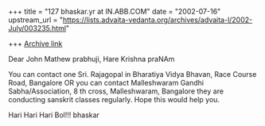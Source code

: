 +++
title = "127 bhaskar.yr at IN.ABB.COM"
date = "2002-07-16"
upstream_url = "https://lists.advaita-vedanta.org/archives/advaita-l/2002-July/003235.html"

+++
[Archive link](https://lists.advaita-vedanta.org/archives/advaita-l/2002-July/003235.html)

Dear John Mathew prabhuji,
Hare Krishna
praNAm

You can contact one Sri. Rajagopal in Bharatiya Vidya Bhavan, Race Course
Road, Bangalore OR you can contact Malleshwaram Gandhi Sabha/Association, 8
th cross, Malleshwaram, Bangalore they are conducting sanskrit classes
regularly.  Hope this would help you.

Hari Hari Hari Bol!!!
bhaskar

